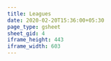 ```yaml
---
title: Leagues
date: 2020-02-20T15:36:00+05:30
page_type: gsheet
sheet_gid: 4
iframe_height: 443
iframe_width: 603
---
```

